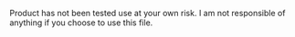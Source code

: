 Product has not been tested use at your own risk. I am not responsible of anything if you choose to use this file. 
